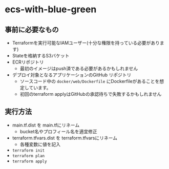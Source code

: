 # ecs-with-blue-green

## 事前に必要なもの

- Terraformを実行可能なIAMユーザー(十分な権限を持っている必要があります)
- Stateを格納するS3バケット
- ECRリポジトリ
    - 最初のイメージはpush済である必要があるかもしれません
- デプロイ対象となるアプリケーションのGitHub リポジトリ
    - ソースコード中の `docker/web/Dockerfile` にDockerfileがあることを想定しています。
    - 初回のterraform applyはGitHubの承認待ちで失敗するかもしれません

## 実行方法

- main.tf.dist を main.tfにリネーム
    - bucket名やプロフィール名を適宜修正
- terraform.tfvars.dist を terraform.tfvarsにリネーム
    - 各種変数に値を記入
- `terraform init`
- `terraform plan`
- `terraform apply`
